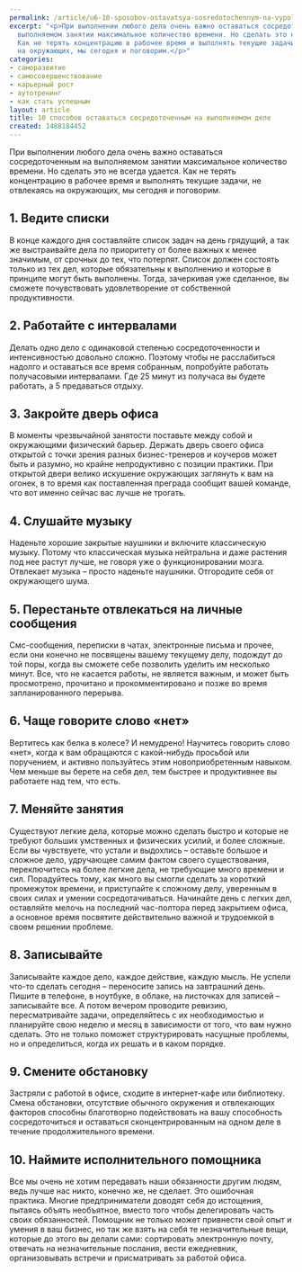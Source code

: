 ```yaml
---
permalink: /article/u6-10-sposobov-ostavatsya-sosredotochennym-na-vypolnyaemom-dele
excerpt: "<p>При выполнении любого дела очень важно оставаться сосредоточенным на
  выполняемом занятии максимальное количество времени. Но сделать это не всегда удается.
  Как не терять концентрацию в рабочее время и выполнять текущие задачи, не отвлекаясь
  на окружающих, мы сегодня и поговорим.</p>"
categories:
- саморазвитие
- самосовершенствование
- карьерный рост
- аутотренинг
- как стать успешным
layout: article
title: 10 способов оставаться сосредоточенным на выполняемом деле
created: 1488184452
---
```

При выполнении любого дела очень важно оставаться сосредоточенным на выполняемом занятии максимальное количество времени. Но сделать это не всегда удается. Как не терять концентрацию в рабочее время и выполнять текущие задачи, не отвлекаясь на окружающих, мы сегодня и поговорим.

## 1. Ведите списки ##

В конце каждого дня составляйте список задач на день грядущий, а так же выстраивайте дела по приоритету от более важных к менее значимым, от срочных до тех, что потерпят. Список должен состоять только из тех дел, которые обязательны к выполнению и которые в принципе могут быть выполнены. Тогда, зачеркивая уже сделанное, вы сможете почувствовать удовлетворение от собственной продуктивности.

## 2. Работайте с интервалами ##

Делать одно дело с одинаковой степенью сосредоточенности и интенсивностью довольно сложно. Поэтому чтобы не расслабиться надолго и оставаться все время собранным, попробуйте работать получасовыми интервалами. Где 25 минут из получаса вы будете работать, а 5 предаваться отдыху.

## 3. Закройте дверь офиса ##

В моменты чрезвычайной занятости поставьте между собой и окружающими физический барьер. Держать дверь своего офиса открытой с точки зрения разных бизнес-тренеров и коучеров может быть и разумно, но крайне непродуктивно с позиции практики. При открытой двери велико искушение окружающих заглянуть к вам на огонек, в то время как поставленная преграда сообщит вашей команде, что вот именно сейчас вас лучше не трогать.

## 4. Слушайте музыку ##

Наденьте хорошие закрытые наушники и включите классическую музыку. Потому что классическая музыка нейтральна и даже растения под нее растут лучше, не говоря уже о функционировании мозга. Отвлекает музыка – просто наденьте наушники. Отгородите себя от окружающего шума.

## 5. Перестаньте отвлекаться на личные сообщения ##

Смс-сообщения, переписки в чатах, электронные письма и прочее, если они конечно не посвящены вашему текущему делу, подождут до той поры, когда вы сможете себе позволить уделить им несколько минут. Все, что не касается работы, не является важным, и может быть просмотрено, прочитано и прокомментировано и позже во время запланированного перерыва.

## 6. Чаще говорите слово «нет» ##

Вертитесь как белка в колесе? И немудрено! Научитесь говорить слово «нет», когда к вам обращаются с какой-нибудь просьбой или поручением, и активно пользуйтесь этим новоприобретенным навыком. Чем меньше вы берете на себя дел, тем быстрее и продуктивнее вы работаете над тем, что есть.

## 7. Меняйте занятия ##

Существуют легкие дела, которые можно сделать быстро и которые не требуют больших умственных и физических усилий, и более сложные. Если вы чувствуете, что устали и выдохлись – оставьте большое и сложное дело, удручающее самим фактом своего существования, переключитесь на более легкие дела, не требующие много времени и сил. Порадуйтесь тому, как много вы смогли сделать за короткий промежуток времени, и приступайте к сложному делу, уверенным в своих силах и умении сосредотачиваться. Начинайте день с легких дел, оставляйте мелочь на последний час-полтора перед закрытием офиса, а основное время посвятите действительно важной и трудоемкой в своем решении проблеме.

## 8. Записывайте ##

Записывайте каждое дело, каждое действие, каждую мысль. Не успели что-то сделать сегодня – переносите запись на завтрашний день. Пишите в телефоне, в ноутбуке, в облаке, на листочках для записей – записывайте все. А потом вечером проводите ревизию, пересматривайте задачи, определяйтесь с их необходимостью и планируйте свою неделю и месяц в зависимости от того, что вам нужно сделать. Это не только поможет структурировать насущные проблемы, но и определиться, когда их решать и в каком порядке.

## 9. Смените обстановку ##

Застряли с работой в офисе, сходите в интернет-кафе или библиотеку. Смена обстановки, отсутствие обычного окружения и отвлекающих факторов способны благотворно подействовать на вашу способность сосредоточиться и оставаться сконцентрированным на одном деле в течение продолжительного времени.

## 10. Наймите исполнительного помощника ##

Все мы очень не хотим передавать наши обязанности другим людям, ведь лучше нас никто, конечно же, не сделает. Это ошибочная практика. Многие предприниматели доводят себя до истощения, пытаясь объять необъятное, вместо того чтобы делегировать часть своих обязанностей. Помощник не только может привнести свой опыт и умения в ваш бизнес, но так же взять на себя те незначительные вещи, которые до этого вы делали сами: сортировать электронную почту, отвечать на незначительные послания, вести ежедневник, организовывать встречи и присматривать за работой офиса.
